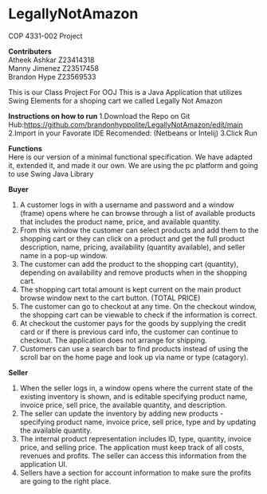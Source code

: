 # LegallyNotAmazon 
COP 4331-002 Project

<b>Contributers</b> 
<br>Atheek Ashkar Z23414318
<br>Manny Jimenez Z23517458
<br>Brandon Hype Z23569533

 This is our Class Project For OOJ This is a Java Application that utilizes Swing Elements for a shoping cart we called Legally Not Amazon

<b>Instructions on how to run</b> 
1.Download the Repo on Git Hub:https://github.com/brandonhyppolite/LegallyNotAmazon/edit/main
2.Import in your Favorate IDE Recomended: (Netbeans or Intelij)
3.Click Run 

<b>Functions</b>
 <br>Here is our version of a minimal functional specification. We have adapted it, extended it, and made it our own. We are using the pc platform and going to use Swing Java Library

<b>Buyer</b>
<ol>
<li>A customer logs in with a username and password and a window (frame) opens where he can browse through a list of available products that includes the product name, price, and available quantity.</li>
<li>From this window the customer can select products and add them to the shopping cart or they can click on a product and get the full product description, name, pricing, availability (quantity available), and seller name in a pop-up window. </li>
<li>The customer can add the product to the shopping cart (quantity), depending on availability and remove products when in the shopping cart.</li>
<li>The shopping cart total amount is kept current on the main product browse window next to the cart button. (TOTAL PRICE) </li>
<li>The customer can go to checkout at any time. On the checkout window, the shopping cart can be viewable to check if the information is correct. </li>
<li>At checkout the customer pays for the goods by supplying the credit card or if there is previous card info, the customer can continue to checkout. The application does not arrange for shipping. </li>
<li>Customers can use a search bar to find products instead of using the scroll bar on the home page and look up via name or type (catagory). </li>
</ol>

<b>Seller</b>
<ol>
<li>When the seller logs in, a window opens where the current state of the existing inventory is shown, and is editable specifying product name, invoice price, sell price, the available quantity, and description. </li>
<li>The seller can update the inventory by adding new products - specifying product name, invoice price, sell price, type and by updating the available quantity. </li>
<li>The internal product representation includes ID, type, quantity, invoice price, and selling price. The application must keep track of all costs, revenues and profits. The seller can access this information from the application UI.</li>
<li>Sellers have a section for account information to make sure the profits are going to the right place. </li>
</ol>



